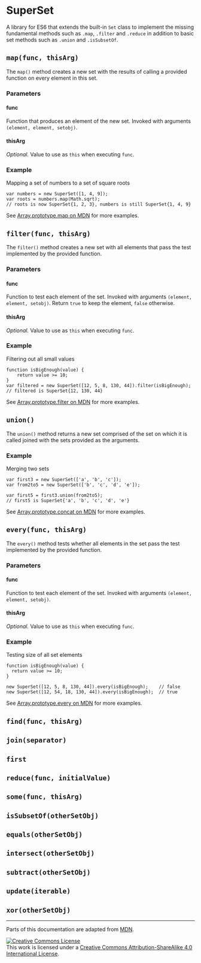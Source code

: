 # SuperSet

A library for ES6 that extends the built-in `Set` class to implement the missing fundamental methods such as `.map`,
`.filter` and `.reduce` in addition to basic set methods such as `.union` and `.isSubsetOf`.

## `map(func, thisArg)`

The `map()` method creates a new set with the results of calling a provided function on every element in this set.

### Parameters

#### func

Function that produces an element of the new set. Invoked with arguments `(element, element, setobj)`.

#### thisArg

*Optional.* Value to use as `this` when executing `func`. 

### Example

Mapping a set of numbers to a set of square roots

    var numbers = new SuperSet([1, 4, 9]);
    var roots = numbers.map(Math.sqrt);
    // roots is now SuperSet{1, 2, 3}, numbers is still SuperSet{1, 4, 9}

See [Array.prototype.map on MDN](https://developer.mozilla.org/en-US/docs/Web/JavaScript/Reference/Global_Objects/Array/map)
for more examples.


## `filter(func, thisArg)`

The `filter()` method creates a new set with all elements that pass the test implemented by the provided function.

### Parameters

#### func

Function to test each element of the set. Invoked with arguments `(element, element, setobj)`. Return `true` to keep the
element, `false` otherwise.

#### thisArg

*Optional.* Value to use as `this` when executing `func`. 

### Example

Filtering out all small values

    function isBigEnough(value) {
        return value >= 10;
    }
    var filtered = new SuperSet([12, 5, 8, 130, 44]).filter(isBigEnough);
    // filtered is SuperSet{12, 130, 44}

See [Array.prototype.filter on MDN](https://developer.mozilla.org/en-US/docs/Web/JavaScript/Reference/Global_Objects/Array/filter)
for more examples.

## `union()`

The `union()` method returns a new set comprised of the set on which it is called joined with the sets provided as the
arguments.

### Example

Merging two sets

    var first3 = new SuperSet(['a', 'b', 'c']);
    var from2to5 = new SuperSet(['b', 'c', 'd', 'e']);
    
    var first5 = first3.union(from2to5);
    // first5 is SuperSet{'a', 'b', 'c', 'd', 'e'}

See [Array.prototype.concat on MDN](https://developer.mozilla.org/en-US/docs/Web/JavaScript/Reference/Global_Objects/Array/concat)
for more examples.

## `every(func, thisArg)`

The `every()` method tests whether all elements in the set pass the test implemented by the provided function.

### Parameters

#### func

Function to test each element of the set. Invoked with arguments `(element, element, setobj)`.

#### thisArg

*Optional.* Value to use as `this` when executing `func`. 

### Example

Testing size of all set elements

    function isBigEnough(value) {
      return value >= 10;
    }
    
    new SuperSet([12, 5, 8, 130, 44]).every(isBigEnough);    // false
    new SuperSet([12, 54, 18, 130, 44]).every(isBigEnough);  // true

See [Array.prototype.every on MDN](https://developer.mozilla.org/en-US/docs/Web/JavaScript/Reference/Global_Objects/Array/every)
for more examples.


## `find(func, thisArg)`

## `join(separator)`

## `first`

## `reduce(func, initialValue)`

## `some(func, thisArg)`

## `isSubsetOf(otherSetObj)`

## `equals(otherSetObj)`

## `intersect(otherSetObj)`

## `subtract(otherSetObj)`

## `update(iterable)`

## `xor(otherSetObj)`


---

Parts of this documentation are adapted from [MDN](https://developer.mozilla.org). 

[![Creative Commons License](https://i.creativecommons.org/l/by-sa/4.0/88x31.png)](http://creativecommons.org/licenses/by-sa/4.0/)  
This work is licensed under a [Creative Commons Attribution-ShareAlike 4.0 International License](http://creativecommons.org/licenses/by-sa/4.0/).
